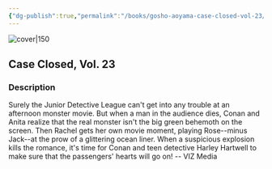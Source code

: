 ```yaml
---
{"dg-publish":true,"permalink":"/books/gosho-aoyama-case-closed-vol-23/","title":"\"Detektiv Conan Vol. 23\"","tags":["manga","crime"]}
---
```




![cover|150](http://books.google.com/books/content?id=UfvzAQAAQBAJ&printsec=frontcover&img=1&zoom=1&source=gbs_api)

## Case Closed, Vol. 23

### Description

Surely the Junior Detective League can't get into any trouble at an afternoon monster movie. But when a man in the audience dies, Conan and Anita realize that the real monster isn't the big green behemoth on the screen. Then Rachel gets her own movie moment, playing Rose--minus Jack--at the prow of a glittering ocean liner. When a suspicious explosion kills the romance, it's time for Conan and teen detective Harley Hartwell to make sure that the passengers' hearts will go on! -- VIZ Media
```